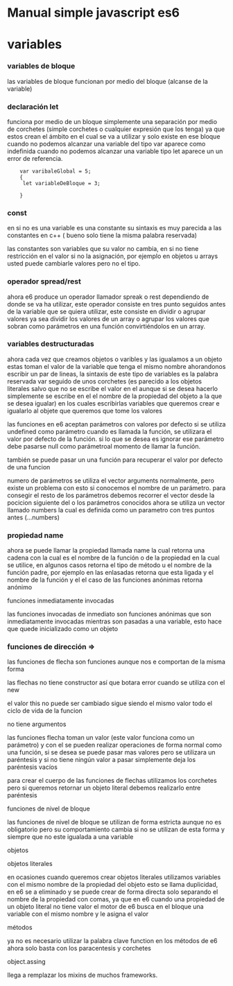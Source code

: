 Manual simple javascript es6
==================================

# variables

### variables de bloque

las variables de bloque funcionan por medio del bloque (alcanse de la variable)

### declaración let

funciona por medio de un bloque simplemente una separación por medio de corchetes (simple corchetes o cualquier expresión que los tenga) ya que estos crean el ámbito en el cual se
va a utilizar y solo existe en ese bloque
cuando no podemos alcanzar una variable del tipo var aparece como indefinida cuando no podemos alcanzar una variable tipo let aparece un un error de referencia.
``` [javascript]
    var varibaleGlobal = 5;
    {
     let variableDeBloque = 3;
    
    }
``` 
### const

en si no es una variable es una constante su sintaxis es muy parecida
a las constantes en c++ ( bueno solo tiene la misma palabra reservada)

las constantes son variables que su valor  no cambia, en si no tiene restricción en el valor si no la asignación, por ejemplo en objetos u arrays usted puede cambiarle valores pero
no el tipo.

### operador spread/rest

ahora e6 produce un operador llamador spreak o rest dependiendo de donde se va ha utilizar, este operador consiste en tres punto seguidos antes de la variable que se quiera utilizar,
este consiste en dividir o agrupar valores ya sea dividir los valores de un array o agrupar los valores que sobran como parámetros en una función convirtiéndolos en un array.

### variables destructuradas

ahora cada vez que creamos objetos o varibles y las igualamos a un objeto estas toman el
valor de la variable que tenga el mismo nombre ahorandonos escribir un par de lineas,
la sintaxis de este tipo de variables es la palabra reservada var seguido de unos corchetes
(es parecido a los objetos literales salvo que no se escribe el valor en el aunque si se
desea hacerlo simplemente se escribe en el el nombre de la propiedad del objeto a la que se desea
igualar)
en los cuales escribirlas variables que queremos crear e igualarlo al objete que queremos que tome
los valores


las funciones en e6  aceptan parámetros con valores por defecto
si se utiliza undefined como parámetro cuando es llamada la función,
se utilizara el valor por defecto de la función.
si lo que se desea es ignorar ese parámetro debe pasarse null como
  parámetroal momento de llamar la función.

también se puede pasar un una función para recuperar el valor por defecto
de una funcion

numero de parámetros
se utiliza  el vector arguments normalmente, pero existe  un problema con esto
si conocemos el nombre de un parámetro. para consegir el resto de los parámetros
debemos recorrer el vector desde la pocicion siguiente del o los  parámetros conocidos
ahora se utiliza un vector llamado numbers la cual es definida como un parametro con tres
puntos antes (...numbers)

### propiedad name

ahora se puede llamar la propiedad llamada name la cual retorna una cadena con la cual
es el nombre de la función o de la propiedad en la cual se utilice, en algunos casos retorna
el tipo de método u el nombre de la función padre, por ejemplo en las enlasadas retorna que
esta ligada y el nombre de la función y el el caso de las funciones anónimas retorna anónimo

funciones inmediatamente invocadas

las funciones invocadas de inmediato son funciones anónimas que son inmediatamente invocadas
mientras son pasadas a una variable, esto hace que quede inicializado como un objeto 

### funciones de dirección =>

las funciones de flecha son funciones aunque nos e comportan de la misma forma

las flechas no tiene constructor así que botara error cuando se utiliza con el new

el valor this no puede ser cambiado sigue siendo el mismo valor todo el ciclo de vida de la
funcion

no tiene argumentos

las funciones flecha toman un valor (este valor funciona como un parámetro) y con el se pueden
realizar operaciones de forma normal como una función, si se desea se puede pasar mas valores pero
se utilizara un paréntesis y si no tiene ningún valor a pasar simplemente deja los paréntesis vacíos

para crear el cuerpo de las funciones de flechas utilizamos los corchetes pero si queremos retornar
un objeto literal debemos realizarlo entre paréntesis

funciones de nivel de bloque

las funciones de nivel de bloque se utilizan de forma estricta aunque no es obligatorio pero
su comportamiento cambia si no se utilizan de esta forma y siempre que no este igualada a una variable

objetos

objetos literales

en ocasiones cuando queremos crear objetos literales utilizamos variables con el mismo nombre
de la propiedad del objeto esto se llama duplicidad, en e6 se a eliminado y se puede crear
de forma directa solo separando el nombre de la propiedad con comas, ya que en e6 cuando
una propiedad de un objeto literal no tiene valor el motor de e6 busca en el bloque
una variable con el mismo nombre y le asigna el valor

métodos

ya no es necesario utilizar la palabra clave function en los métodos de e6 ahora solo basta con
los paracentesis y  corchetes

object.assing

llega a remplazar los mixins de muchos frameworks.






